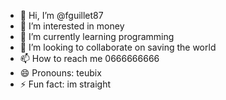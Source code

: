 - 👋 Hi, I’m @fguillet87
- 👀 I’m interested in money
- 🌱 I’m currently learning programming
- 💞️ I’m looking to collaborate on saving the world
- 📫 How to reach me 0666666666
- 😄 Pronouns: teubix
- ⚡ Fun fact: im straight

<!---
fguillet87/fguillet87 is a ✨ special ✨ repository because its `README.md` (this file) appears on your GitHub profile.
You can click the Preview link to take a look at your changes.
--->
